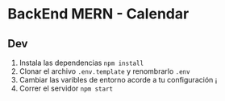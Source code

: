 # BackEnd MERN - Calendar

## Dev

1. Instala las dependencias `npm install`
2. Clonar el archivo `.env.template` y renombrarlo `.env`
3. Cambiar las varibles de entorno acorde a tu configuración ¡
4. Correr el servidor `npm start`